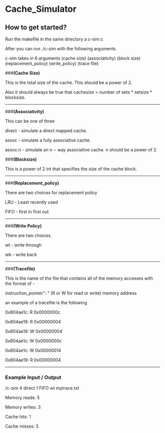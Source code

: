 # Cache_Simulator
## How to get started?
Run the makefile in the same directory a c-sim.c

After you can run ./c-sim with the following arguments.

c-sim takes in 6 arguments (cache size) (associativity) (block size) (replacement_policy) (write_policy) (trace file)

###**(Cache Size)**

This is the total size of the cache. This should be a power of 2.

Also it should always be true that cachesize = number of sets * setsize * blocksize.

______________________________________

###**(Associativity)**

This can be one of three

direct - simulate a direct mapped cache.

assoc - simulate a fully associative cache.

assoc:n - simulate an n − way associative cache. n should be a power of 2.

###**(Blocksize)**

This is a power of 2 int that specifies the size of the cache block.

______________________________________



###**(Replacement_policy)**

There are two choices for replacement policy

LRU - Least recently used

FIFO - first in first out

______________________________________


###**(Write Policy)**

There are two choices.

wt - write through

wb - write back

______________________________________


###**(Tracefile)**


This is the name of the file that contains all of the memory accesses with the format of -

instruction_pointer": " (R or W for read or write) memory address

an example of a tracefile is the following

0x804ae1c: R 0x0000000c

0x804ae19: R 0x00000004

0x804ae19: W 0x00000004

0x804ae1c: W 0x0000000c

0x804ae1c: W 0x00000014

0x804ae19: R 0x00000004


_____________________________


### Example Input / Output

/c-sim 4 direct 1 FIFO wt mytrace.txt

Memory reads: 5

Memory writes: 3

Cache hits: 1

Cache misses: 5 




